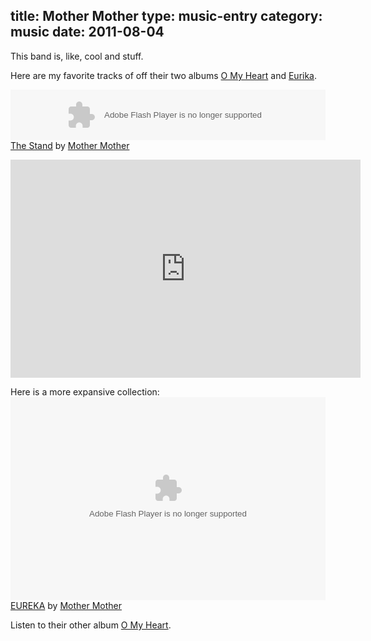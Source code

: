 title: Mother Mother
type: music-entry
category: music
date: 2011-08-04
---
This band is, like, cool and stuff.

Here are my favorite tracks of off their two albums <u>O My Heart</u> and <u>Eurika</u>.

<object height="81" width="100%"> <param name="movie" value="http://player.soundcloud.com/player.swf?url=http%3A%2F%2Fapi.soundcloud.com%2Ftracks%2F9262956"></param> <param name="allowscriptaccess" value="always"></param> <embed allowscriptaccess="always" height="81" src="http://player.soundcloud.com/player.swf?url=http%3A%2F%2Fapi.soundcloud.com%2Ftracks%2F9262956" type="application/x-shockwave-flash" width="100%"></embed> </object>  <span><a
href="http://soundcloud.com/mother-mother/the-stand">The Stand</a> by <a href="http://soundcloud.com/mother-mother">Mother Mother</a></span>

<iframe width="560" height="349" src="http://www.youtube.com/embed/0npq1MKg-MA?rel=0&amp;hd=1" frameborder="0" allowfullscreen></iframe>

Here is a more expansive collection:
<object height="325" width="100%"> <param name="movie" value="http://player.soundcloud.com/player.swf?url=http%3A%2F%2Fapi.soundcloud.com%2Fplaylists%2F527226"></param> <param name="allowscriptaccess" value="always"></param> <embed allowscriptaccess="always" height="325" src="http://player.soundcloud.com/player.swf?url=http%3A%2F%2Fapi.soundcloud.com%2Fplaylists%2F527226" type="application/x-shockwave-flash" width="100%"></embed> </object>  <span><a
href="http://soundcloud.com/mother-mother/sets/eureka">EUREKA</a> by <a href="http://soundcloud.com/mother-mother">Mother Mother</a></span>

Listen to their other album <a href="http://soundcloud.com/mother-mother/sets/mother-mother-discography">O My Heart</a>.
